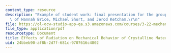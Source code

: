 ```yaml
---
content_type: resource
description: "Example of student work: final presentation for the group project, courtesy\
  \ of Hannah Brice, Michael Short, and Jerod Ketcham.\r\n"
file: https://ol-ocw-studio-app-qa.s3.amazonaws.com/courses/3-22-mechanical-behavior-of-materials-spring-2008/24bbeb90af8b2d7f681c9707616c4802_radiation_pres.pdf
file_type: application/pdf
resourcetype: Document
title: Effects of Radiation on Mechanical Behavior of Crystalline Materials
uid: 24bbeb90-af8b-2d7f-681c-9707616c4802
---
```

